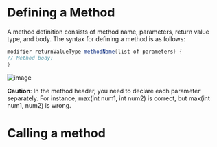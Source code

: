 # Defining a Method

A method definition consists of method name, parameters, return value type, and body.
The syntax for defining a method is as follows:

```java
modifier returnValueType methodName(list of parameters) {
// Method body;
}
```
![image](https://user-images.githubusercontent.com/44777689/140603207-02fb79b9-718b-4b11-8675-5d366a5111d0.png)

**Caution**: In the method header, you need to declare each parameter separately. For instance,
max(int num1, int num2) is correct, but max(int num1, num2) is wrong.

# Calling a method

